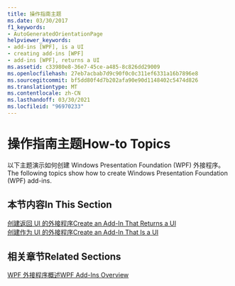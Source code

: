 ```yaml
---
title: 操作指南主题
ms.date: 03/30/2017
f1_keywords:
- AutoGeneratedOrientationPage
helpviewer_keywords:
- add-ins [WPF], is a UI
- creating add-ins [WPF]
- add-ins [WPF], returns a UI
ms.assetid: c33980e8-36e7-45ce-a485-8c826dd29009
ms.openlocfilehash: 27eb7acbab7d9c90f0c0c311ef6331a16b7896e8
ms.sourcegitcommit: bf5dd80f4d7b202afa90e90d1148402c5474d826
ms.translationtype: MT
ms.contentlocale: zh-CN
ms.lasthandoff: 03/30/2021
ms.locfileid: "96970233"
---
```

# <a name="how-to-topics"></a><span data-ttu-id="d9864-102">操作指南主题</span><span class="sxs-lookup"><span data-stu-id="d9864-102">How-to Topics</span></span>
<span data-ttu-id="d9864-103">以下主题演示如何创建 Windows Presentation Foundation (WPF) 外接程序。</span><span class="sxs-lookup"><span data-stu-id="d9864-103">The following topics show how to create Windows Presentation Foundation (WPF) add-ins.</span></span>  
  
## <a name="in-this-section"></a><span data-ttu-id="d9864-104">本节内容</span><span class="sxs-lookup"><span data-stu-id="d9864-104">In This Section</span></span>  
 [<span data-ttu-id="d9864-105">创建返回 UI 的外接程序</span><span class="sxs-lookup"><span data-stu-id="d9864-105">Create an Add-In That Returns a UI</span></span>](how-to-create-an-add-in-that-returns-a-ui.md)  
 [<span data-ttu-id="d9864-106">创建作为 UI 的外接程序</span><span class="sxs-lookup"><span data-stu-id="d9864-106">Create an Add-In That Is a UI</span></span>](how-to-create-an-add-in-that-is-a-ui.md)  
  
## <a name="related-sections"></a><span data-ttu-id="d9864-107">相关章节</span><span class="sxs-lookup"><span data-stu-id="d9864-107">Related Sections</span></span>  
 [<span data-ttu-id="d9864-108">WPF 外接程序概述</span><span class="sxs-lookup"><span data-stu-id="d9864-108">WPF Add-Ins Overview</span></span>](wpf-add-ins-overview.md)
